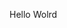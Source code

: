 Hello Wolrd


































































































































































































































































































































































































































































































































































































































































































































































































































































































































































































































































































































































































































































































































































































































































































































































































































































































































































































